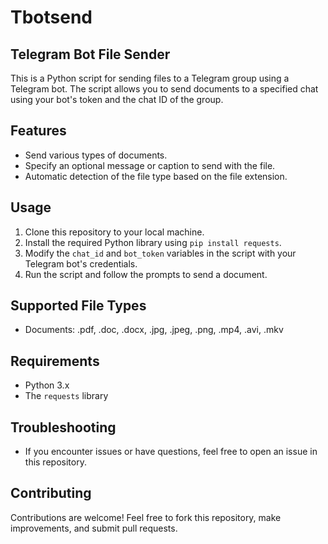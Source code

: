 # Tbotsend
## Telegram Bot File Sender

This is a Python script for sending files to a Telegram group using a Telegram bot. The script allows you to send documents to a specified chat using your bot's token and the chat ID of the group.

## Features

- Send various types of documents.
- Specify an optional message or caption to send with the file.
- Automatic detection of the file type based on the file extension.

## Usage

1. Clone this repository to your local machine.
2. Install the required Python library using `pip install requests`.
3. Modify the `chat_id` and `bot_token` variables in the script with your Telegram bot's credentials.
4. Run the script and follow the prompts to send a document.

## Supported File Types

- Documents: .pdf, .doc, .docx, .jpg, .jpeg, .png, .mp4, .avi, .mkv

## Requirements

- Python 3.x
- The `requests` library

## Troubleshooting

- If you encounter issues or have questions, feel free to open an issue in this repository.

## Contributing

Contributions are welcome! Feel free to fork this repository, make improvements, and submit pull requests.


